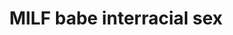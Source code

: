 ---
layout: post
title: MILF babe interracial sex
duration: '05:08'
view: 142
rate: 2
video: 'https://flashservice.xvideos.com/embedframe/6643266'
category: 
 - black
tags: 
 - big-black-cock
priority: 0.9
changefreq: daily
---